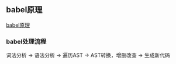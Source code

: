 ## babel原理
[babel原理](https://juejin.cn/post/6844903956905197576#heading-0)

### babel处理流程
词法分析 -> 语法分析 -> 遍历AST -> AST转换，增删改查 -> 生成新代码


